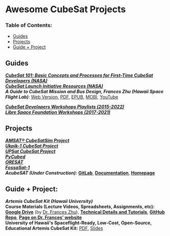 # Awesome CubeSat Projects

### **Table of Contents:**
* [Guides](#guides)
* [Projects](#projects)
* [Guide + Project](#guide--project)


## Guides

[***CubeSat 101: Basic Concepts and Processes for First-Time CubeSat Developers (NASA)***](https://www.nasa.gov/sites/default/files/atoms/files/nasa_csli_cubesat_101_508.pdf)<br />
[***CubeSat Launch Initiative Resources (NASA)***](https://www.nasa.gov/content/cubesat-launch-initiative-resources)<br />
***A Guide to CubeSat Mission and Bus Design, Frances Zhu (Hawaii Space Flight Lab)***:
[Web Version](https://pressbooks-dev.oer.hawaii.edu/epet302/), 
[PDF](https://pressbooks-dev.oer.hawaii.edu/epet302/open/download?type=pdf), 
[EPUB](https://pressbooks-dev.oer.hawaii.edu/epet302/open/download?type=epub), 
[MOBI](https://pressbooks-dev.oer.hawaii.edu/epet302/open/download?type=mobi), 
[YouTube](https://youtube.com/playlist?list=PLSiaem2m0wQ0eRmm17OQ-GjAeBgjRirO2) <br />


[***CubeSat Developers Workshops Playlists (2015-2022)***](https://www.youtube.com/@cubesat5793/playlists)<br />
[***Libre Space Foundation Workshops (2017-2021)***](https://www.youtube.com/@LibreSpaceFoundation/playlists)<br />

## Projects

[***AMSAT® CubeSatSim Project***](https://github.com/alanbjohnston/CubeSatSim/wiki) <br />
[***Ukpik-1 CubeSat Project***](https://github.com/cubesat-project/CubeSat/wiki) <br />
[***UPSat CubeSat Project***](https://upsat.gr/) <br />
[***PyCubed***](https://www.notion.so/maholli/PyCubed-4cbfac7e9b684852a2ab2193bd485c4d) <br />
[***ORESAT***](https://www.oresat.org/home) <br />
[***FossaSat-1***](https://github.com/FOSSASystems/FOSSASAT-1) <br />
***AcubeSAT (Under Construction):*** 
[**GitLab**](https://gitlab.com/acubesat), [**Documentation**](https://helit.org/mm/docList/public), [**Homepage**](https://acubesat.spacedot.gr/) <br />

## Guide + Project:

***Artemis CubeSat Kit (Hawaii University)*** <br />
**Course Materials (Lecture Videos, Spreadsheets, Assignments, etc):** [**Google Drive**](https://drive.google.com/drive/folders/1JR8I9BdTb2O-kroOwv7jVo0pKwpqaTZh) (by [Dr. Frances Zhu](https://franceszhu.space)),
[**Technical Details and Tutorials**](https://hsfl.github.io/artemis/index.html), 
[**GitHub Repo**](https://github.com/hsfl/artemis), 
[**Page on Dr. Frances’ website**](https://franceszhu.space/artemis-cubesat-kit) <br />
**University of Hawaii's Spaceflight-Ready, Low-Cost, Open-Source, Educational Artemis CubeSat Kit:** [PDF](https://digitalcommons.usu.edu/cgi/viewcontent.cgi?article=5235&context=smallsat), 
[Slides](https://digitalcommons.usu.edu/cgi/viewcontent.cgi?filename=0&article=5235&context=smallsat&type=additional)



